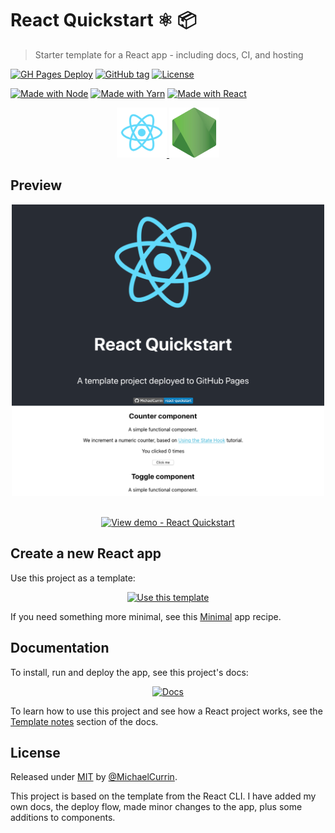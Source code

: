 # React Quickstart ⚛️ 📦
> Starter template for a React app - including docs, CI, and hosting

[![GH Pages Deploy](https://github.com/Samuelrajasingh/react-sample-cicd/workflows/GH%20Pages%20Deploy/badge.svg)](https://github.com/Samuelrajasingh/react-sample-cicd/actions?query=workflow:"GH+Pages+Deploy")
[![GitHub tag](https://img.shields.io/github/tag/Samuelrajasingh/react-sample-cicd)](https://github.com/Samuelrajasingh/react-sample-cicd/tags/)
[![License](https://img.shields.io/badge/License-MIT-blue)](#license "Go to License section")

[![Made with Node](https://img.shields.io/badge/Node.js->=10-blue?logo=node.js&logoColor=white)](https://nodejs.org)
[![Made with Yarn](https://img.shields.io/badge/Yarn->=1-blue?logo=yarn&logoColor=white)](https://classic.yarnpkg.com)
[![Made with React](https://img.shields.io/github/package-json/dependency-version/Samuelrajasingh/react-sample-cicd/react?logo=react)](https://www.npmjs.com/package/react)


<div align="center">
    <a href="https://michaelcurrin.github.io/react-quickstart/" title="Go to demo app">
        <img src="https://raw.githubusercontent.com/github/explore/master/topics/react/react.png"
            alt="node icon"
            title="Node.js"
            width="80" height="80" />
        <img src="https://raw.githubusercontent.com/github/explore/master/topics/nodejs/nodejs.png"
            alt="node icon"
            title="Node.js"
            width="80" height="80" />
    </a>
</div>


## Preview

<div align="center">

<a href="https://michaelcurrin.github.io/react-quickstart/">
    <img src="/sample.png" alt="Sample screenshot of React site" title="Go to demo site" width="500" />
</a>

<br/>
<br/>

[![View demo - React Quickstart](https://img.shields.io/badge/View_demo-React_App_Quickstart-blue?style=for-the-badge)](https://michaelcurrin.github.io/react-quickstart/)

</div>


## Create a new React app

Use this project as a template:

<div align="center">

[![Use this template](https://img.shields.io/badge/Generate-Use_this_template-2ea44f?style=for-the-badge)](https://github.com/Samuelrajasingh/react-sample-cicd/generate "Use this template")

</div>

If you need something more minimal, see this [Minimal](https://michaelcurrin.github.io/code-cookbook/recipes/javascript/packages/react/minimal.html) app recipe.


## Documentation

To install, run and deploy the app, see this project's docs:

<div align="center">

[![Docs](https://img.shields.io/badge/View-Documentation-blue?style=for-the-badge)](/docs/README.md "Go to project docs")

</div>

To learn how to use this project and see how a React project works, see the [Template notes](/docs/template-notes/) section of the docs.


## License

Released under [MIT](/LICENSE) by [@MichaelCurrin](https://github.com/MichaelCurrin).

<!-- TODO remove this line when creating a project from this template -->

This project is based on the template from the React CLI. I have added my own docs, the deploy flow, made minor changes to the app, plus some additions to components.
